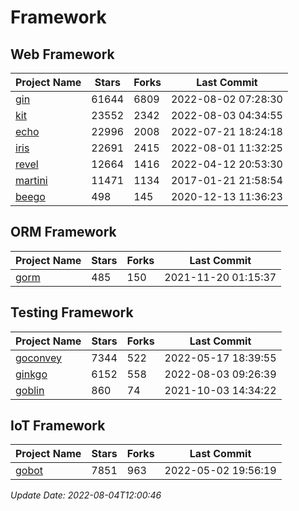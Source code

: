 # Framework

## Web Framework
| Project Name | Stars | Forks | Last Commit |
| ------------ | ----- | ----- | ----------- |
| [gin](https://github.com/gin-gonic/gin) | 61644 | 6809 | 2022-08-02 07:28:30 |
| [kit](https://github.com/go-kit/kit) | 23552 | 2342 | 2022-08-03 04:34:55 |
| [echo](https://github.com/labstack/echo) | 22996 | 2008 | 2022-07-21 18:24:18 |
| [iris](https://github.com/kataras/iris) | 22691 | 2415 | 2022-08-01 11:32:25 |
| [revel](https://github.com/revel/revel) | 12664 | 1416 | 2022-04-12 20:53:30 |
| [martini](https://github.com/go-martini/martini) | 11471 | 1134 | 2017-01-21 21:58:54 |
| [beego](https://github.com/astaxie/beego) | 498 | 145 | 2020-12-13 11:36:23 |

## ORM Framework
| Project Name | Stars | Forks | Last Commit |
| ------------ | ----- | ----- | ----------- |
| [gorm](https://github.com/jinzhu/gorm) | 485 | 150 | 2021-11-20 01:15:37 |

## Testing Framework
| Project Name | Stars | Forks | Last Commit |
| ------------ | ----- | ----- | ----------- |
| [goconvey](https://github.com/smartystreets/goconvey) | 7344 | 522 | 2022-05-17 18:39:55 |
| [ginkgo](https://github.com/onsi/ginkgo) | 6152 | 558 | 2022-08-03 09:26:39 |
| [goblin](https://github.com/franela/goblin) | 860 | 74 | 2021-10-03 14:34:22 |

## IoT Framework
| Project Name | Stars | Forks | Last Commit |
| ------------ | ----- | ----- | ----------- |
| [gobot](https://github.com/hybridgroup/gobot) | 7851 | 963 | 2022-05-02 19:56:19 |

*Update Date: 2022-08-04T12:00:46*
